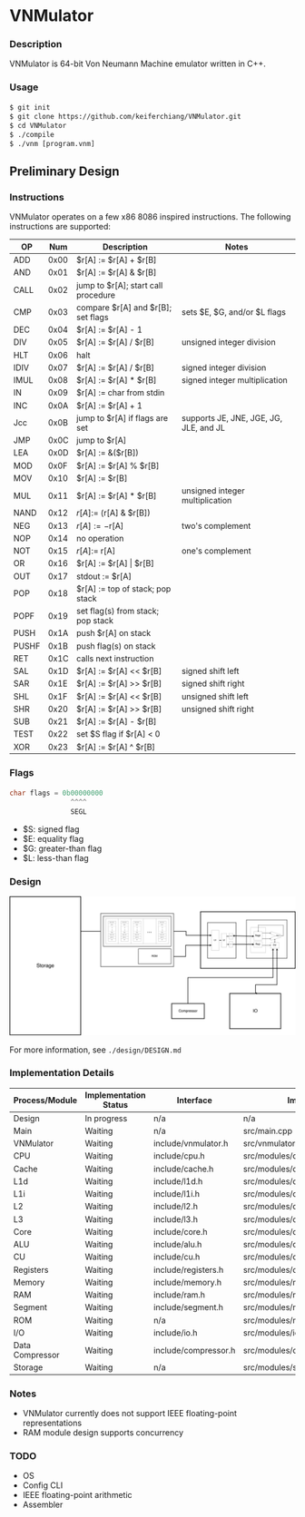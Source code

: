 # VNMulator

### Description
VNMulator is 64-bit Von Neumann Machine emulator written in C++.

### Usage
```shell
$ git init
$ git clone https://github.com/keiferchiang/VNMulator.git
$ cd VNMulator
$ ./compile
$ ./vnm [program.vnm]
```

## Preliminary Design

### Instructions
VNMulator operates on a few x86 8086 inspired instructions. The following instructions are supported:

| OP    | Num  | Description                            | Notes                                         |
|-------|------|----------------------------------------|-----------------------------------------------|
| ADD   | 0x00 | $r[A] := $r[A] + $r[B]                 |                                               |
| AND   | 0x01 | $r[A] := $r[A] & $r[B]                 |                                               |
| CALL  | 0x02 | jump to $r[A]; start call procedure    |                                               |
| CMP   | 0x03 | compare $r[A] and $r[B]; set flags     | sets $E, $G, and/or $L flags                  |
| DEC   | 0x04 | $r[A] := $r[A] - 1                     |                                               |
| DIV   | 0x05 | $r[A] := $r[A] / $r[B]                 | unsigned integer division                     |
| HLT   | 0x06 | halt                                   |                                               |
| IDIV  | 0x07 | $r[A] := $r[A] / $r[B]                 | signed integer division                       |
| IMUL  | 0x08 | $r[A] := $r[A] * $r[B]                 | signed integer multiplication                 |
| IN    | 0x09 | $r[A] := char from stdin               |                                               |
| INC   | 0x0A | $r[A] := $r[A] + 1                     |                                               |
| Jcc   | 0x0B | jump to $r[A] if flags are set         | supports JE, JNE, JGE, JG, JLE, and JL        |
| JMP   | 0x0C | jump to $r[A]                          |                                               |
| LEA   | 0x0D | $r[A] := &($r[B])                      |                                               |
| MOD   | 0x0F | $r[A] := $r[A] % $r[B]                 |                                               |
| MOV   | 0x10 | $r[A] := $r[B]                         |                                               |
| MUL   | 0x11 | $r[A] := $r[A] * $r[B]                 | unsigned integer multiplication               |
| NAND  | 0x12 | $r[A] := ~($r[A] & $r[B])              |                                               |
| NEG   | 0x13 | $r[A] := -$r[A]                        | two's complement                              |
| NOP   | 0x14 | no operation                           |                                               |
| NOT   | 0x15 | $r[A] := ~$r[A]                        | one's complement                              |
| OR    | 0x16 | $r[A] := $r[A] &#124; $r[B]            |                                               |
| OUT   | 0x17 | stdout := $r[A]                        |                                               |
| POP   | 0x18 | $r[A] := top of stack; pop stack       |                                               |
| POPF  | 0x19 | set flag(s) from stack; pop stack      |                                               |
| PUSH  | 0x1A | push $r[A] on stack                    |                                               |
| PUSHF | 0x1B | push flag(s) on stack                  |                                               |
| RET   | 0x1C | calls next instruction                 |                                               |
| SAL   | 0x1D | $r[A] := $r[A] << $r[B]                | signed shift left                             |
| SAR   | 0x1E | $r[A] := $r[A] >> $r[B]                | signed shift right                            |
| SHL   | 0x1F | $r[A] := $r[A] << $r[B]                | unsigned shift left                           |
| SHR   | 0x20 | $r[A] := $r[A] >> $r[B]                | unsigned shift right                          |
| SUB   | 0x21 | $r[A] := $r[A] - $r[B]                 |                                               |
| TEST  | 0x22 | set $S flag if $r[A] < 0               |                                               |
| XOR   | 0x23 | $r[A] := $r[A] ^ $r[B]                 |                                               ||

### Flags
```c++
char flags = 0b00000000
               ^^^^
               SEGL
```
- $S: signed flag
- $E: equality flag
- $G: greater-than flag
- $L: less-than flag

### Design
![VNMulator full module design](./design/png/0_vnm_complete.png)

For more information, see <code>./design/DESIGN.md</code>

### Implementation Details

| Process/Module        | Implementation Status | Interface             | Implementation                        |
|-----------------------|-----------------------|-----------------------|---------------------------------------|
| Design                | In progress           | n/a                   | n/a                                   |
| Main                  | Waiting               | n/a                   | src/main.cpp                          |
| VNMulator             | Waiting               | include/vnmulator.h   | src/vnmulator.cpp                     |
| CPU                   | Waiting               | include/cpu.h         | src/modules/cpu.cpp                   |
| Cache                 | Waiting               | include/cache.h       | src/modules/cpu/cache.cpp             |
| L1d                   | Waiting               | include/l1d.h         | src/modules/cpu/cache/l1d.cpp         |
| L1i                   | Waiting               | include/l1i.h         | src/modules/cpu/cache/l1i.cpp         |
| L2                    | Waiting               | include/l2.h          | src/modules/cpu/cache/l2.cpp          |
| L3                    | Waiting               | include/l3.h          | src/modules/cpu/cache/l3.cpp          |
| Core                  | Waiting               | include/core.h        | src/modules/cpu/core.cpp              |
| ALU                   | Waiting               | include/alu.h         | src/modules/cpu/core/alu.cpp          |
| CU                    | Waiting               | include/cu.h          | src/modules/cpu/core/cu.cpp           |
| Registers             | Waiting               | include/registers.h   | src/modules/cpu/core/registers.cpp    |
| Memory                | Waiting               | include/memory.h      | src/modules/memory.cpp                |
| RAM                   | Waiting               | include/ram.h         | src/modules/memory/ram.cpp            |
| Segment               | Waiting               | include/segment.h     | src/modules/memory/ram/segment.cpp    |
| ROM                   | Waiting               | n/a                   | src/modules/memory/ROM                |
| I/O                   | Waiting               | include/io.h          | src/modules/io.cpp                    |
| Data Compressor       | Waiting               | include/compressor.h  | src/modules/compressor.cpp            |
| Storage               | Waiting               | n/a                   | src/modules/storage                   ||
### Notes
- VNMulator currently does not support IEEE floating-point representations
- RAM module design supports concurrency

### TODO
- OS
- Config CLI
- IEEE floating-point arithmetic
- Assembler
